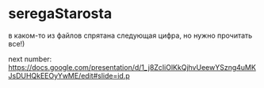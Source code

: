 # seregaStarosta

в каком-то из файлов спрятана следующая цифра, но нужно прочитать все!)


next number:
https://docs.google.com/presentation/d/1_j8ZcIiOlKkQjhvUeewYSzng4uMKJsDUHQkEEOyYwME/edit#slide=id.p
